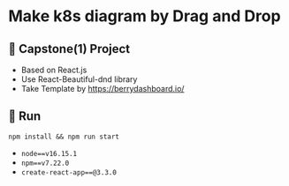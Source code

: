 # Make k8s diagram by Drag and Drop

## 📄 Capstone(1) Project

-   Based on React.js
-   Use React-Beautiful-dnd library
-   Take Template by https://berrydashboard.io/

## 🚀 Run

```sheel
npm install && npm run start
```

-   `node==v16.15.1`
-   `npm==v7.22.0`
-   `create-react-app==@3.3.0`
